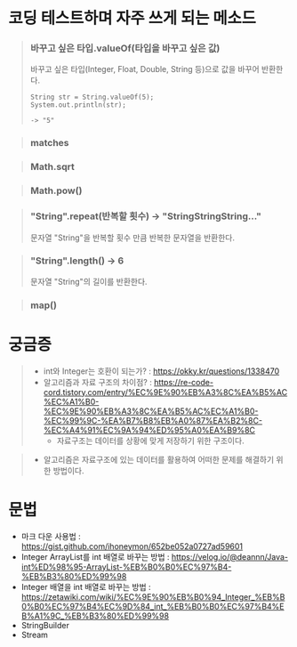 # 코딩 테스트하며 자주 쓰게 되는 메소드

> ### 바꾸고 싶은 타입.valueOf(타입을 바꾸고 싶은 값)
>  바꾸고 싶은 타입(Integer, Float, Double, String 등)으로 값을 바꾸어 반환한다.
> ```
> String str = String.valueOf(5);
> System.out.println(str);
> 
> -> "5"
> ```

> ### matches

> ### Math.sqrt

> ### Math.pow()

> ### "String".repeat(반복할 횟수) -> "StringStringString..."
>   문자열 "String"을 반복할 횟수 만큼 반복한 문자열을 반환한다.

> ### "String".length() -> 6
>   문자열 "String"의 길이를 반환한다.

> ### map()


# 궁금증

> - int와 Integer는 호환이 되는가? : https://okky.kr/questions/1338470
> - 알고리즘과 자료 구조의 차이점? : https://re-code-cord.tistory.com/entry/%EC%9E%90%EB%A3%8C%EA%B5%AC%EC%A1%B0-%EC%9E%90%EB%A3%8C%EA%B5%AC%EC%A1%B0-%EC%99%9C-%EA%B7%B8%EB%A0%87%EA%B2%8C-%EC%A4%91%EC%9A%94%ED%95%A0%EA%B9%8C
>   - 자료구조는 데이터를 상황에 맞게 저장하기 위한 구조이다.
  
>   - 알고리즘은 자료구조에 있는 데이터를 활용하여 어떠한 문제를 해결하기 위한 방법이다.

# 문법

- 마크 다운 사용법 : https://gist.github.com/ihoneymon/652be052a0727ad59601
- Integer ArrayList를 int 배열로 바꾸는 방법 : https://velog.io/@deannn/Java-int%ED%98%95-ArrayList-%EB%B0%B0%EC%97%B4-%EB%B3%80%ED%99%98
- Integer 배열을 int 배열로 바꾸는 방법 : https://zetawiki.com/wiki/%EC%9E%90%EB%B0%94_Integer_%EB%B0%B0%EC%97%B4%EC%9D%84_int_%EB%B0%B0%EC%97%B4%EB%A1%9C_%EB%B3%80%ED%99%98
- StringBuilder
- Stream
